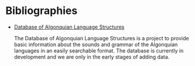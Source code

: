 # Bibliographies

* [Database of Algonquian Language Structures](https://alglang.net/sources)

  The Database of Algonquian Language Structures is a project to provide basic information about the sounds and grammar of the Algonquian languages in an easily searchable format. The database is currently in development and we are only in the early stages of adding data.

